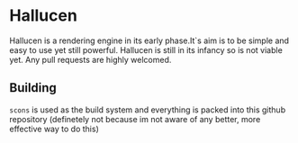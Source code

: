 # Hallucen

Hallucen is a rendering engine in its early phase.It`s aim is to be simple and easy to use yet still powerful. Hallucen is still in its infancy so is not viable yet. Any pull requests are highly welcomed.


## Building

`scons` is used as the build system and everything is packed into this github repository (definetely not because im not aware of any better, more effective way to do this)

